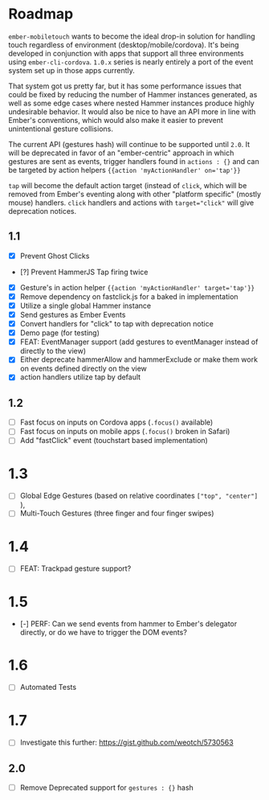 # Roadmap

`ember-mobiletouch` wants to become the ideal drop-in solution for handling touch regardless
of environment (desktop/mobile/cordova).  It's being developed in conjunction with apps that
support all three environments using `ember-cli-cordova`.  `1.0.x` series is nearly entirely
a port of the event system set up in those apps currently.

That system got us pretty far, but it has some performance issues that could be fixed by reducing
the number of Hammer instances generated, as well as some edge cases where nested Hammer instances
produce highly undesirable behavior.  It would also be nice to have an API more in line with 
Ember's conventions, which would also make it easier to prevent unintentional gesture collisions.

The current API (gestures hash) will continue to be supported until `2.0`.  It will be deprecated
in favor of an "ember-centric" approach in which gestures are sent as events, trigger handlers
found in `actions : {}` and can be targeted by action helpers `{{action 'myActionHandler' on='tap'}}`

`tap` will become the default action target (instead of `click`, which will be removed from Ember's
eventing along with other "platform specific" (mostly mouse) handlers.  `click` handlers and actions
with `target="click"` will give deprecation notices.



## 1.1
- [X] Prevent Ghost Clicks
- [?] Prevent HammerJS Tap firing twice
- [X] Gesture's in action helper `{{action 'myActionHandler' target='tap'}}`
- [X] Remove dependency on fastclick.js for a baked in implementation
- [X] Utilize a single global Hammer instance
- [X] Send gestures as Ember Events
- [X] Convert handlers for "click" to tap with deprecation notice
- [X] Demo page (for testing)
- [X] FEAT: EventManager support (add gestures to eventManager instead of directly to the view)
- [X] Either deprecate hammerAllow and hammerExclude or make them work on events defined directly on the view
- [X] action handlers utilize tap by default

## 1.2
- [ ] Fast focus on inputs on Cordova apps (`.focus()` available)
- [ ] Fast focus on inputs on mobile apps (`.focus()` broken in Safari)
- [ ] Add "fastClick" event (touchstart based implementation)

# 1.3
- [ ] Global Edge Gestures (based on relative coordinates `["top", "center"]` ),
- [ ] Multi-Touch Gestures (three finger and four finger swipes)

# 1.4
- [ ] FEAT: Trackpad gesture support?

# 1.5
- [-] PERF: Can we send events from hammer to Ember's delegator directly, or do we have to trigger the DOM events?

# 1.6
- [ ] Automated Tests

# 1.7
- [ ] Investigate this further: https://gist.github.com/weotch/5730563

## 2.0
- [ ] Remove Deprecated support for `gestures : {}` hash
